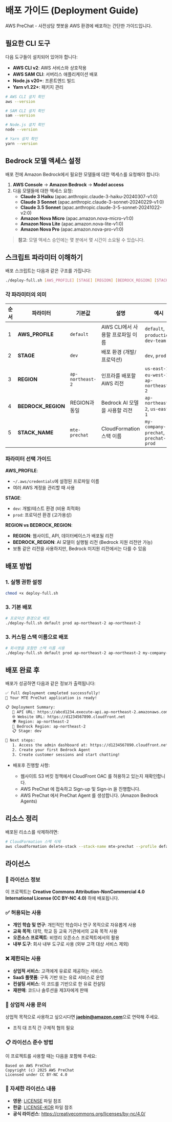 # 배포 가이드 (Deployment Guide)

AWS PreChat - 사전상담 챗봇을 AWS 환경에 배포하는 간단한 가이드입니다.

## 필요한 CLI 도구

다음 도구들이 설치되어 있어야 합니다:

- **AWS CLI v2**: AWS 서비스와 상호작용
- **AWS SAM CLI**: 서버리스 애플리케이션 배포
- **Node.js v20+**: 프론트엔드 빌드
- **Yarn v1.22+**: 패키지 관리

```bash
# AWS CLI 설치 확인
aws --version

# SAM CLI 설치 확인
sam --version

# Node.js 설치 확인
node --version

# Yarn 설치 확인
yarn --version
```

## Bedrock 모델 액세스 설정

배포 전에 Amazon Bedrock에서 필요한 모델들에 대한 액세스를 요청해야 합니다:

1. **AWS Console** → **Amazon Bedrock** → **Model access**
2. 다음 모델들에 대한 액세스 요청:
   - **Claude 3 Haiku** (apac.anthropic.claude-3-haiku-20240307-v1:0)
   - **Claude 3 Sonnet** (apac.anthropic.claude-3-sonnet-20240229-v1:0)
   - **Claude 3.5 Sonnet** (apac.anthropic.claude-3-5-sonnet-20241022-v2:0)
   - **Amazon Nova Micro** (apac.amazon.nova-micro-v1:0)
   - **Amazon Nova Lite** (apac.amazon.nova-lite-v1:0)
   - **Amazon Nova Pro** (apac.amazon.nova-pro-v1:0)

> **참고**: 모델 액세스 승인에는 몇 분에서 몇 시간이 소요될 수 있습니다.

## 스크립트 파라미터 이해하기

배포 스크립트는 다음과 같은 구조를 가집니다:

```bash
./deploy-full.sh [AWS_PROFILE] [STAGE] [REGION] [BEDROCK_REGION] [STACK_NAME]
```

### 각 파라미터의 의미

| 순서 | 파라미터 | 기본값 | 설명 | 예시 |
|------|---------|--------|------|------|
| 1 | **AWS_PROFILE** | `default` | AWS CLI에서 사용할 프로파일 이름 | `default`, `production`, `dev-team` |
| 2 | **STAGE** | `dev` | 배포 환경 (개발/프로덕션) | `dev`, `prod` |
| 3 | **REGION** | `ap-northeast-2` | 인프라를 배포할 AWS 리전 | `us-east-1`, `eu-west-1`, `ap-northeast-2` |
| 4 | **BEDROCK_REGION** | REGION과 동일 | Bedrock AI 모델을 사용할 리전 | `ap-northeast-2`, `us-east-1` |
| 5 | **STACK_NAME** | `mte-prechat` | CloudFormation 스택 이름 | `my-company-prechat`, `prechat-prod` |

### 파라미터 선택 가이드

**AWS_PROFILE**: 
- `~/.aws/credentials`에 설정된 프로파일 이름
- 여러 AWS 계정을 관리할 때 사용

**STAGE**:
- `dev`: 개발/테스트 환경 (비용 최적화)
- `prod`: 프로덕션 환경 (고가용성)

**REGION vs BEDROCK_REGION**:
- **REGION**: 웹사이트, API, 데이터베이스가 배포될 리전
- **BEDROCK_REGION**: AI 모델이 실행될 리전 (Bedrock 지원 리전만 가능)
- 보통 같은 리전을 사용하지만, Bedrock 미지원 리전에서는 다를 수 있음

## 배포 방법

### 1. 실행 권한 설정
```bash
chmod +x deploy-full.sh
```

### 3. 기본 배포
```bash
# 프로덕션 환경으로 배포
./deploy-full.sh default prod ap-northeast-2 ap-northeast-2
```

### 3. 커스텀 스택 이름으로 배포
```bash
# 회사명을 포함한 스택 이름 사용
./deploy-full.sh default prod ap-northeast-2 ap-northeast-2 my-company-prechat
```

## 배포 완료 후

배포가 성공하면 다음과 같은 정보가 출력됩니다:

```bash
✅ Full deployment completed successfully!
🎉 Your MTE PreChat application is ready!

📋 Deployment Summary:
   🔗 API URL: https://abcd1234.execute-api.ap-northeast-2.amazonaws.com/dev/api
   🌐 Website URL: https://d1234567890.cloudfront.net
   🌍 Region: ap-northeast-2
   🤖 Bedrock Region: ap-northeast-2
   📋 Stage: dev

🎯 Next steps:
   1. Access the admin dashboard at: https://d1234567890.cloudfront.net/admin
   2. Create your first Bedrock Agent
   3. Create customer sessions and start chatting!
```

- 배포후 진행할 사항:

  - 웹사이트 S3 버킷 정책에서 CloudFront OAC 를 허용하고 있는지 재확인합니다.
  - AWS PreChat 에 접속하고 Sign-up 및 Sign-in 을 진행합니다.
  - AWS PreChat 에서 PreChat Agent 를 생성합니다. (Amazon Bedrock Agents)

## 리소스 정리

배포된 리소스를 삭제하려면:

```bash
# CloudFormation 스택 삭제
aws cloudformation delete-stack --stack-name mte-prechat --profile default
```

## 라이선스

### 📄 라이선스 정보

이 프로젝트는 **Creative Commons Attribution-NonCommercial 4.0 International License (CC BY-NC 4.0)** 하에 배포됩니다.

### ✅ 허용되는 사용

- **개인 학습 및 연구**: 개인적인 학습이나 연구 목적으로 자유롭게 사용
- **교육 목적**: 대학, 학교 등 교육 기관에서의 교육 목적 사용
- **오픈소스 프로젝트**: 비영리 오픈소스 프로젝트에서의 활용
- **내부 도구**: 회사 내부 도구로 사용 (외부 고객 대상 서비스 제외)

### ❌ 제한되는 사용

- **상업적 서비스**: 고객에게 유료로 제공하는 서비스
- **SaaS 플랫폼**: 구독 기반 또는 유료 서비스로 운영
- **컨설팅 서비스**: 이 코드를 기반으로 한 유료 컨설팅
- **재판매**: 코드나 솔루션을 제3자에게 판매

### 🤝 상업적 사용 문의

상업적 목적으로 사용하고 싶으시다면 **jaebin@amazon.com**으로 연락해 주세요.

- 조직 대 조직 간 구체적 협의 필요

### 📋 라이선스 준수 방법

이 프로젝트를 사용할 때는 다음을 포함해 주세요:

```
Based on AWS PreChat
Copyright (c) 2025 AWS PreChat
Licensed under CC BY-NC 4.0
```

### 🔗 자세한 라이선스 내용

- **영문**: [LICENSE](LICENSE) 파일 참조
- **한글**: [LICENSE-KOR](LICENSE-KOR) 파일 참조
- **공식 라이선스**: https://creativecommons.org/licenses/by-nc/4.0/
